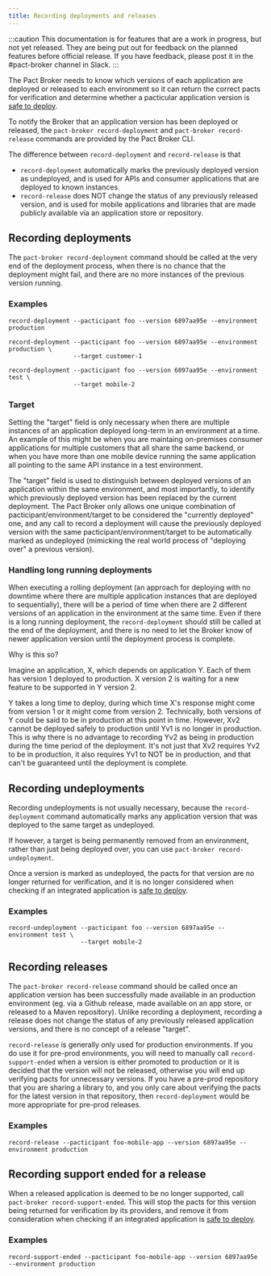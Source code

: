 ```yaml
---
title: Recording deployments and releases
---
```


:::caution
This documentation is for features that are a work in progress, but not yet released. They are being put out for feedback on the planned features before official release. If you have feedback, please post it in the #pact-broker channel in Slack.
:::

The Pact Broker needs to know which versions of each application are deployed or released to each environment so it can return the correct pacts for verification and determine whether a pacticular application version is [safe to deploy](/pact_broker/can_i_deploy).

To notify the Broker that an application version has been deployed or released, the `pact-broker record-deployment` and `pact-broker record-release` commands are provided by the Pact Broker CLI.

The difference between `record-deployment` and `record-release` is that 

* `record-deployment` automatically marks the previously deployed version as undeployed, and is used for APIs and consumer applications that are deployed to known instances.
* `record-release` does NOT change the status of any previously released version, and is used for mobile applications and libraries that are made publicly available via an application store or repository.

## Recording deployments

The `pact-broker record-deployment` command should be called at the very end of the deployment process, when there is no chance that the deployment might fail, and there are no more instances of the previous version running. 

### Examples

```
record-deployment --pacticipant foo --version 6897aa95e --environment production

record-deployment --pacticipant foo --version 6897aa95e --environment production \
                  --target customer-1

record-deployment --pacticipant foo --version 6897aa95e --environment test \ 
                  --target mobile-2
```

### Target

Setting the "target" field is only necessary when there are multiple instances of an application deployed long-term in an environment at a time. An example of this might be when you are maintaing on-premises consumer applications for multiple customers that all share the same backend, or when you have more than one mobile device running the same application all pointing to the same API instance in a test environment.

The "target" field is used to distinguish between deployed versions of an application within the same environment, and most importantly, to identify which previously deployed version has been replaced by the current deployment. The Pact Broker only allows one unique combination of pacticipant/environment/target to be considered the "currently deployed" one, and any call to record a deployment will cause the previously deployed version with the same pacticipant/environment/target to be automatically marked as undeployed (mimicking the real world process of "deploying over" a previous version).

### Handling long running deployments

When executing a rolling deployment (an approach for deploying with no downtime where there are multiple application instances that are deployed to sequentially), there will be a period of time when there are 2 different versions of an application in the environment at the same time. Even if there is a long running deployment, the `record-deployment` should still be called at the end of the deployment, and there is no need to let the Broker know of newer application version until the deployment process is complete.

Why is this so?

Imagine an application, X, which depends on application Y. Each of them has version 1 deployed to production. X version 2 is waiting for a new feature to be supported in Y version 2.

Y takes a long time to deploy, during which time X's response might come from version 1 or it might come from version 2. Technically, both versions of Y could be said to be in production at this point in time. However, Xv2 cannot be deployed safely to production until Yv1 is no longer in production. This is why there is no advantage to recording Yv2 as being in production during the time period of the deployment. It's not just that Xv2 requires Yv2 to be in production, it also requires Yv1 to NOT be in production, and that can't be guaranteed until the deployment is complete.

## Recording undeployments

Recording undeployments is not usually necessary, because the `record-deployment` command automatically marks any application version that was deployed to the same target as undeployed.

If however, a target is being permanently removed from an environment, rather than just being deployed over, you can use `pact-broker record-undeployment`.

Once a version is marked as undeployed, the pacts for that version are no longer returned for verification, and it is no longer considered when checking if an integrated application is [safe to deploy](/pact_broker/can_i_deploy).

### Examples

```
record-undeployment --pacticipant foo --version 6897aa95e --environment test \
                    --target mobile-2
```

## Recording releases

The `pact-broker record-release` command should be called once an application version has been successfully made available in an production environment (eg. via a Github release, made available on an app store, or released to a Maven repository). Unlike recording a deployment, recording a release does not change the status of any previously released application versions, and there is no concept of a release "target".

`record-release` is generally only used for production environments. If you do use it for pre-prod environments, you will need to manually call `record-support-ended` when a version is either promoted to production or it is decided that the version will not be released, otherwise you will end up verifying pacts for unnecessary versions. If you have a pre-prod repository that you are sharing a library to, and you only care about verifying the pacts for the latest version in that repository, then `record-deployment` would be more appropriate for pre-prod releases.

### Examples

```
record-release --pacticipant foo-mobile-app --version 6897aa95e --environment production
```

## Recording support ended for a release

When a released application is deemed to be no longer supported, call `pact-broker record-support-ended`. This will stop the pacts for this version being returned for verification by its providers, and remove it from consideration when checking if an integrated application is [safe to deploy](/pact_broker/can_i_deploy).

### Examples

```
record-support-ended --pacticipant foo-mobile-app --version 6897aa95e --environment production
```
